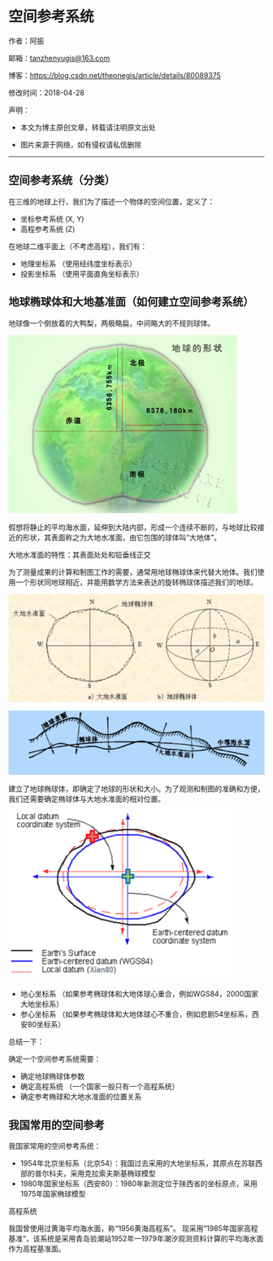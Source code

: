 # 空间参考系统

作者：阿振

邮箱：tanzhenyugis@163.com

博客：<https://blog.csdn.net/theonegis/article/details/80089375>

修改时间：2018-04-28

声明：

- 本文为博主原创文章，转载请注明原文出处


- 图片来源于网络，如有侵权请私信删除

---

## 空间参考系统（分类）

在三维的地球上行，我们为了描述一个物体的空间位置，定义了：

- 坐标参考系统 (X, Y)
- 高程参考系统 (Z)

在地球二维平面上（不考虑高程），我们有：

- 地理坐标系 （使用经纬度坐标表示）
- 投影坐标系  （使用平面直角坐标表示）

## 地球椭球体和大地基准面（如何建立空间参考系统）

地球像一个倒放着的大鸭梨，两极略扁，中间略大的不规则球体。

![地球](真实地球.jpg)

假想将静止的平均海水面，延伸到大陆内部，形成一个连续不断的，与地球比较接近的形状，其表面称之为大地水准面，由它包围的球体叫“大地体”。

大地水准面的特性：其表面处处和铅垂线正交

为了测量成果的计算和制图工作的需要，通常用地球椭球体来代替大地体。我们使用一个形状同地球相近，并能用数学方法来表达的旋转椭球体描述我们的地球。

![地球椭球体](地球椭球体.png)

![地球表面和地球椭球体](地球与参考椭球.png)

建立了地球椭球体，即确定了地球的形状和大小。为了观测和制图的准确和方便，我们还需要确定椭球体与大地水准面的相对位置。

![椭球体定位](椭球体定位.png)

- 地心坐标系 （如果参考椭球体和大地体球心重合，例如WGS84，2000国家大地坐标系）
- 参心坐标系 （如果参考椭球体和大地体球心不重合，例如悲剧54坐标系，西安80坐标系）

总结一下：

确定一个空间参考系统需要：

- 确定地球椭球体参数
- 确定高程系统 （一个国家一般只有一个高程系统）
- 确定参考椭球和大地水准面的位置关系


## 我国常用的空间参考

我国家常用的空间参考系统：

- 1954年北京坐标系（北京54）：我国过去采用的大地坐标系，其原点在苏联西部的普尔科夫，采用克拉索夫斯基椭球模型
- 1980年国家坐标系（西安80）：1980年新测定位于陕西省的坐标原点，采用1975年国家椭球模型

高程系统

我国曾使用过黄海平均海水面，称“1956黄海高程系”。 现采用“1985年国家高程基准”，该系统是采用青岛验潮站1952年—1979年潮汐观测资料计算的平均海水面作为高程基准面。
